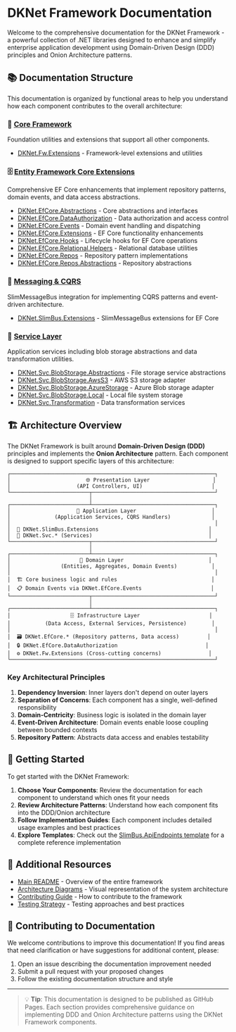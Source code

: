 # DKNet Framework Documentation

Welcome to the comprehensive documentation for the DKNet Framework - a powerful collection of .NET libraries designed to enhance and simplify enterprise application development using Domain-Driven Design (DDD) principles and Onion Architecture patterns.

## 📚 Documentation Structure

This documentation is organized by functional areas to help you understand how each component contributes to the overall architecture:

### 🔧 [Core Framework](./Core/README.md)
Foundation utilities and extensions that support all other components.

- [DKNet.Fw.Extensions](./Core/DKNet.Fw.Extensions.md) - Framework-level extensions and utilities

### 🗄️ [Entity Framework Core Extensions](./EfCore/README.md)
Comprehensive EF Core enhancements that implement repository patterns, domain events, and data access abstractions.

- [DKNet.EfCore.Abstractions](./EfCore/DKNet.EfCore.Abstractions.md) - Core abstractions and interfaces
- [DKNet.EfCore.DataAuthorization](../EfCore/DKNet.EfCore.DataAuthorization/README.md) - Data authorization and access control
- [DKNet.EfCore.Events](../EfCore/DKNet.EfCore.Events/README.md) - Domain event handling and dispatching
- [DKNet.EfCore.Extensions](../EfCore/DKNet.EfCore.Extensions/README.md) - EF Core functionality enhancements
- [DKNet.EfCore.Hooks](../EfCore/DKNet.EfCore.Hooks/README.md) - Lifecycle hooks for EF Core operations
- [DKNet.EfCore.Relational.Helpers](../EfCore/DKNet.EfCore.Relational.Helpers/README.md) - Relational database utilities
- [DKNet.EfCore.Repos](../EfCore/DKNet.EfCore.Repos/README.md) - Repository pattern implementations
- [DKNet.EfCore.Repos.Abstractions](./EfCore/DKNet.EfCore.Repos.Abstractions.md) - Repository abstractions

### 📨 [Messaging & CQRS](./Messaging/README.md)
SlimMessageBus integration for implementing CQRS patterns and event-driven architecture.

- [DKNet.SlimBus.Extensions](./Messaging/DKNet.SlimBus.Extensions.md) - SlimMessageBus extensions for EF Core

### 🔧 [Service Layer](./Services/README.md)
Application services including blob storage abstractions and data transformation utilities.

- [DKNet.Svc.BlobStorage.Abstractions](./Services/DKNet.Svc.BlobStorage.Abstractions.md) - File storage service abstractions
- [DKNet.Svc.BlobStorage.AwsS3](../Services/DKNet.Svc.BlobStorage.AwsS3/README.md) - AWS S3 storage adapter
- [DKNet.Svc.BlobStorage.AzureStorage](../Services/DKNet.Svc.BlobStorage.AzureStorage/README.md) - Azure Blob storage adapter
- [DKNet.Svc.BlobStorage.Local](../Services/DKNet.Svc.BlobStorage.Local/README.md) - Local file system storage
- [DKNet.Svc.Transformation](../Services/DKNet.Svc.Transformation/README.md) - Data transformation services

## 🏗️ Architecture Overview

The DKNet Framework is built around **Domain-Driven Design (DDD)** principles and implements the **Onion Architecture** pattern. Each component is designed to support specific layers of this architecture:

```
┌─────────────────────────────────────────────────────────────────┐
│                        🌐 Presentation Layer                    │
│                     (API Controllers, UI)                      │
└─────────────────────────┬───────────────────────────────────────┘
                          │
┌─────────────────────────┴───────────────────────────────────────┐
│                     🎯 Application Layer                        │
│              (Application Services, CQRS Handlers)             │
│                                                                 │
│  📨 DKNet.SlimBus.Extensions                                   │
│  🔧 DKNet.Svc.* (Services)                                     │
└─────────────────────────┬───────────────────────────────────────┘
                          │
┌─────────────────────────┴───────────────────────────────────────┐
│                      💼 Domain Layer                           │
│                (Entities, Aggregates, Domain Events)           │
│                                                                 │
│  🏗️ Core business logic and rules                              │
│  📋 Domain Events via DKNet.EfCore.Events                      │
└─────────────────────────┬───────────────────────────────────────┘
                          │
┌─────────────────────────┴───────────────────────────────────────┐
│                   🗄️ Infrastructure Layer                      │
│           (Data Access, External Services, Persistence)        │
│                                                                 │
│  🗃️ DKNet.EfCore.* (Repository patterns, Data access)         │
│  🔒 DKNet.EfCore.DataAuthorization                            │
│  ⚙️ DKNet.Fw.Extensions (Cross-cutting concerns)               │
└─────────────────────────────────────────────────────────────────┘
```

### Key Architectural Principles

1. **Dependency Inversion**: Inner layers don't depend on outer layers
2. **Separation of Concerns**: Each component has a single, well-defined responsibility
3. **Domain-Centricity**: Business logic is isolated in the domain layer
4. **Event-Driven Architecture**: Domain events enable loose coupling between bounded contexts
5. **Repository Pattern**: Abstracts data access and enables testability

## 🚀 Getting Started

To get started with the DKNet Framework:

1. **Choose Your Components**: Review the documentation for each component to understand which ones fit your needs
2. **Review Architecture Patterns**: Understand how each component fits into the DDD/Onion architecture
3. **Follow Implementation Guides**: Each component includes detailed usage examples and best practices
4. **Explore Templates**: Check out the [SlimBus.ApiEndpoints template](../templates/SlimBus.ApiEndpoints) for a complete reference implementation

## 📖 Additional Resources

- [Main README](../README.md) - Overview of the entire framework
- [Architecture Diagrams](../Diagram.png) - Visual representation of the system architecture
- [Contributing Guide](../CONTRIBUTING.md) - How to contribute to the framework
- [Testing Strategy](../TESTING_STRATEGY.md) - Testing approaches and best practices

## 🤝 Contributing to Documentation

We welcome contributions to improve this documentation! If you find areas that need clarification or have suggestions for additional content, please:

1. Open an issue describing the documentation improvement needed
2. Submit a pull request with your proposed changes
3. Follow the existing documentation structure and style

---

> 💡 **Tip**: This documentation is designed to be published as GitHub Pages. Each section provides comprehensive guidance on implementing DDD and Onion Architecture patterns using the DKNet Framework components.